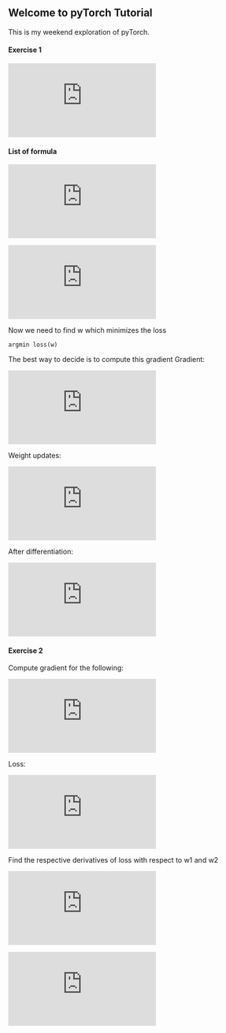 ## Welcome to pyTorch Tutorial
This is my weekend exploration of pyTorch.

#### Exercise 1
![First equation](http://latex.codecogs.com/gif.latex?loss%28w%29%3D%5Cfrac%7B1%7D%7BN%7D%5Csum_%7Bn%3D1%7D%5E%7BN%7D%28%20%5Chat%7By%7D_%7Bn%7D%20-%20y_%7Bn%7D%20%29%5E%7B2%7D)

<!---
loss(w)=\frac{1}{N}\sum_{n=1}^{N}( \hat{y}_{n} - y_{n} ))
-->

#### List of formula 

![Loss](http://latex.codecogs.com/gif.latex?loss%3D%28%20%5Chat%7By%7D%20-%20y%20%29%5E%7B2%7D%3D%28x%20*%20w%20-%20y%29%5E%7B2%7D%29)

<!--- loss=( \hat{y} - y )^{2}=(x * w - y)^{2})  -->
<!---  -->

![Yhat](http://latex.codecogs.com/gif.latex?%5Chat%7By%7D%3D%28x%20*%20w%29)

<!---  \hat{y}=(x * w) -->

Now we need to find w which minimizes the loss
```
argmin loss(w)
```

The best way to decide is to compute this gradient
Gradient:

![Gradient](http://latex.codecogs.com/gif.latex?%5Cfrac%7B%5Cpartial%20loss%7D%7B%5Cpartial%20w%7D)

<!--- \frac{\partial loss}{\partial w}  -->

Weight updates:

![Weight Updates](http://latex.codecogs.com/gif.latex?w%20%3D%20w%20-%20%5Calpha%20%5Cfrac%7B%5Cpartial%20loss%7D%7B%5Cpartial%20w%7D)

<!--- w = w - \alpha  \frac{\partial loss}{\partial w}  -->

After differentiation:

![Differentiation](http://latex.codecogs.com/gif.latex?%5Cfrac%7B%5Cpartial%20loss%7D%7B%5Cpartial%20w%7D%20%3D%202x%20%28%20xw%20-y%29)

<!--  \frac{\partial loss}{\partial w} = 2x ( xw -y) -->


#### Exercise 2

Compute gradient for the following:

![yhat](http://latex.codecogs.com/gif.latex?%5Chat%7By%7D%20%3D%20x%5E%7B2%7Dw_%7B2%7D%20&plus;%20xw_%7B1%7D%20&plus;%20b)
<!-- \hat{y} = x^{2}w_{2} + xw_{1} + b -->

Loss:

![loss](http://latex.codecogs.com/gif.latex?loss%20%3D%20%28%5Chat%7By%7D%20-%20y%29%5E%7B2%7D)

<!-- loss = (\hat{y} - y)^{2} -->

Find the respective derivatives of loss with respect to w1 and w2

![d-loss/d-w1](http://latex.codecogs.com/gif.latex?%5Cfrac%7B%5Cpartial%20loss%7D%7B%5Cpartial%20w1%7D)

<!-- \frac{\partial loss}{\partial w1} -->

![d-loss/d-w2](http://latex.codecogs.com/gif.latex?%5Cfrac%7B%5Cpartial%20loss%7D%7B%5Cpartial%20w2%7D)

<!-- \frac{\partial loss}{\partial w2} -->





